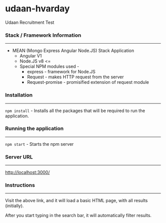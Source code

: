 # udaan-hvarday
Udaan Recruitment Test

### Stack / Framework Information
---

* MEAN (Mongo Express Angular Node.JS) Stack Application
    * Angular V1
    * Node.JS v8 <=
    * Special NPM modules used -
        * express - framework for Node.JS
        * Request - makes HTTP request from the server
        * Request-promise - promisified extension of request module

### Installation 
---

```npm install``` - Installs all the packages that will be required to run the application.

### Running the application
---

```npm start``` - Starts the npm server

### Server URL
---

[http://localhost:3000/](http://localhost:3000/)

### Instructions
---

Visit the above link, and it will load a basic HTML page, with all results (initially).

After you start typing in the search bar, it will automatically filter results.